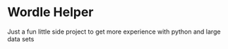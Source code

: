 # Wordle Helper
Just a fun little side project to get more experience with python and large data sets